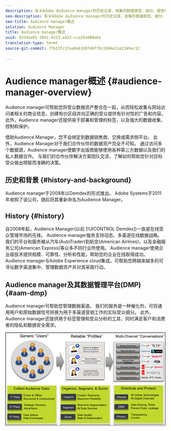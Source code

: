 ```yaml
---
description: 有关Adobe Audience manager的历史记录、收集的数据类型、细分、报告等信息。
seo-description: 有关Adobe Audience manager的历史记录、收集的数据类型、细分、报告等信息。
seo-title: Audience manager概述
solution: Audience Manager
title: Audience manager概述
uuid: 9334da91-3691-4223-a433-cca35a980a6e
translation-type: tm+mt
source-git-commit: 77b13fc37aa0a61b0740ff8c2694e11e2349ec12

---
```



# Audience manager概述 {#audience-manager-overview}

Audience manager可帮助您将受众数据资产整合在一起，从而轻松收集与网站访问者相关的商业信息、创建有价区段并向正确的受众提供有针对性的广告和内容。 此外，Audience manager还提供易于部署和管理的标签，以及强大的数据收集、控制和保护。

借助Audience Manager，您不会绑定到数据销售商、交换或需求侧平台。 此外，Audience Manager对于我们合作伙伴的数据资产完全不可知。 通过访问多个数据源，Audience manager使数字出版商能够使用各种第三方数据以及我们的私人数据合作。 与我们的合作伙伴解决方案团队交流，了解如何帮助您针对目标受众做出明智而准确的决策。

## 历史和背景 {#history-and-background}

Audience manager于2008年以Demdex的形式推出。 Adobe Systems于2011年收购了该公司，随后将其重新命名为Audience Manager。

## History {#history}

自2008年起，Audience Manager(以前 [!UICONTROL Demdex])一直是在线受众管理市场的先锋。 Audience manager服务支持动态、多渠道在线数据战略。 我们的平台和服务被从汽车(AutoTrader)到航空(American Airlines)，以及金融服务公司(American Express)等众多不同行业所使用。 Audience manager使用企业级技术提供规模、可靠性、分析和性能，帮助您的企业在线取得成功。 Audience manager与Adobe Experience cloud集成，可帮助您跨越来越多的可寻址数字渠道集中、管理数据资产并对其采取行动。

## Audience manager及其数据管理平台(DMP) {#aam-dmp}

Audience manager可帮助您管理数据渠道。 我们的服务是一种催化剂，可将通用用户和原始数据信号转换为用于多渠道营销工作的实际受众细分。 此外，Audience manager还提供用于标签管理和受众分析的工具，同时满足客户和消费者的隐私和数据安全需求。

![](assets/am_overview_80.png)
